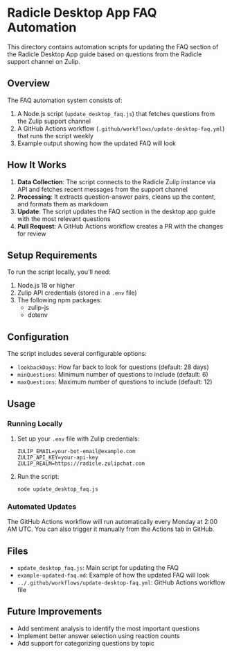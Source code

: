# Radicle Desktop App FAQ Automation

This directory contains automation scripts for updating the FAQ section of the Radicle Desktop App guide based on questions from the Radicle support channel on Zulip.

## Overview

The FAQ automation system consists of:

1. A Node.js script (`update_desktop_faq.js`) that fetches questions from the Zulip support channel
2. A GitHub Actions workflow (`.github/workflows/update-desktop-faq.yml`) that runs the script weekly
3. Example output showing how the updated FAQ will look

## How It Works

1. **Data Collection**: The script connects to the Radicle Zulip instance via API and fetches recent messages from the support channel
2. **Processing**: It extracts question-answer pairs, cleans up the content, and formats them as markdown
3. **Update**: The script updates the FAQ section in the desktop app guide with the most relevant questions
4. **Pull Request**: A GitHub Actions workflow creates a PR with the changes for review

## Setup Requirements

To run the script locally, you'll need:

1. Node.js 18 or higher
2. Zulip API credentials (stored in a `.env` file)
3. The following npm packages:
   - zulip-js
   - dotenv

## Configuration

The script includes several configurable options:

- `lookbackDays`: How far back to look for questions (default: 28 days)
- `minQuestions`: Minimum number of questions to include (default: 6)
- `maxQuestions`: Maximum number of questions to include (default: 12)

## Usage

### Running Locally

1. Set up your `.env` file with Zulip credentials:
   ```
   ZULIP_EMAIL=your-bot-email@example.com
   ZULIP_API_KEY=your-api-key
   ZULIP_REALM=https://radicle.zulipchat.com
   ```

2. Run the script:
   ```
   node update_desktop_faq.js
   ```

### Automated Updates

The GitHub Actions workflow will run automatically every Monday at 2:00 AM UTC. You can also trigger it manually from the Actions tab in GitHub.

## Files

- `update_desktop_faq.js`: Main script for updating the FAQ
- `example-updated-faq.md`: Example of how the updated FAQ will look
- `../.github/workflows/update-desktop-faq.yml`: GitHub Actions workflow file

## Future Improvements

- Add sentiment analysis to identify the most important questions
- Implement better answer selection using reaction counts
- Add support for categorizing questions by topic